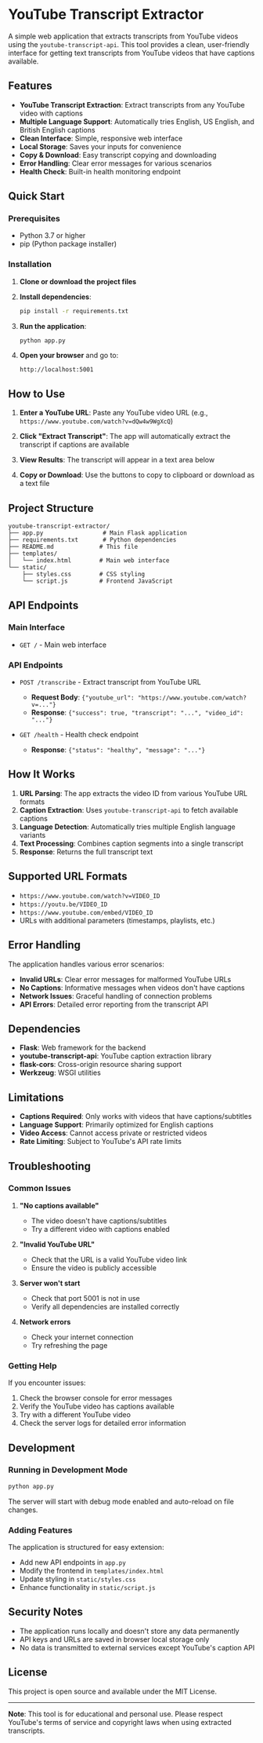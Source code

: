 # YouTube Transcript Extractor

A simple web application that extracts transcripts from YouTube videos using the `youtube-transcript-api`. This tool provides a clean, user-friendly interface for getting text transcripts from YouTube videos that have captions available.

## Features

- **YouTube Transcript Extraction**: Extract transcripts from any YouTube video with captions
- **Multiple Language Support**: Automatically tries English, US English, and British English captions
- **Clean Interface**: Simple, responsive web interface
- **Local Storage**: Saves your inputs for convenience
- **Copy & Download**: Easy transcript copying and downloading
- **Error Handling**: Clear error messages for various scenarios
- **Health Check**: Built-in health monitoring endpoint

## Quick Start

### Prerequisites

- Python 3.7 or higher
- pip (Python package installer)

### Installation

1. **Clone or download the project files**

2. **Install dependencies**:
   ```bash
   pip install -r requirements.txt
   ```

3. **Run the application**:
   ```bash
   python app.py
   ```

4. **Open your browser** and go to:
   ```
   http://localhost:5001
   ```

## How to Use

1. **Enter a YouTube URL**: Paste any YouTube video URL (e.g., `https://www.youtube.com/watch?v=dQw4w9WgXcQ`)

2. **Click "Extract Transcript"**: The app will automatically extract the transcript if captions are available

3. **View Results**: The transcript will appear in a text area below

4. **Copy or Download**: Use the buttons to copy to clipboard or download as a text file

## Project Structure

```
youtube-transcript-extractor/
├── app.py                 # Main Flask application
├── requirements.txt       # Python dependencies
├── README.md             # This file
├── templates/
│   └── index.html        # Main web interface
└── static/
    ├── styles.css        # CSS styling
    └── script.js         # Frontend JavaScript
```

## API Endpoints

### Main Interface
- `GET /` - Main web interface

### API Endpoints
- `POST /transcribe` - Extract transcript from YouTube URL
  - **Request Body**: `{"youtube_url": "https://www.youtube.com/watch?v=..."}`
  - **Response**: `{"success": true, "transcript": "...", "video_id": "..."}`

- `GET /health` - Health check endpoint
  - **Response**: `{"status": "healthy", "message": "..."}`

## How It Works

1. **URL Parsing**: The app extracts the video ID from various YouTube URL formats
2. **Caption Extraction**: Uses `youtube-transcript-api` to fetch available captions
3. **Language Detection**: Automatically tries multiple English language variants
4. **Text Processing**: Combines caption segments into a single transcript
5. **Response**: Returns the full transcript text

## Supported URL Formats

- `https://www.youtube.com/watch?v=VIDEO_ID`
- `https://youtu.be/VIDEO_ID`
- `https://www.youtube.com/embed/VIDEO_ID`
- URLs with additional parameters (timestamps, playlists, etc.)

## Error Handling

The application handles various error scenarios:

- **Invalid URLs**: Clear error messages for malformed YouTube URLs
- **No Captions**: Informative messages when videos don't have captions
- **Network Issues**: Graceful handling of connection problems
- **API Errors**: Detailed error reporting from the transcript API

## Dependencies

- **Flask**: Web framework for the backend
- **youtube-transcript-api**: YouTube caption extraction library
- **flask-cors**: Cross-origin resource sharing support
- **Werkzeug**: WSGI utilities

## Limitations

- **Captions Required**: Only works with videos that have captions/subtitles
- **Language Support**: Primarily optimized for English captions
- **Video Access**: Cannot access private or restricted videos
- **Rate Limiting**: Subject to YouTube's API rate limits

## Troubleshooting

### Common Issues

1. **"No captions available"**
   - The video doesn't have captions/subtitles
   - Try a different video with captions enabled

2. **"Invalid YouTube URL"**
   - Check that the URL is a valid YouTube video link
   - Ensure the video is publicly accessible

3. **Server won't start**
   - Check that port 5001 is not in use
   - Verify all dependencies are installed correctly

4. **Network errors**
   - Check your internet connection
   - Try refreshing the page

### Getting Help

If you encounter issues:

1. Check the browser console for error messages
2. Verify the YouTube video has captions available
3. Try with a different YouTube video
4. Check the server logs for detailed error information

## Development

### Running in Development Mode

```bash
python app.py
```

The server will start with debug mode enabled and auto-reload on file changes.

### Adding Features

The application is structured for easy extension:

- Add new API endpoints in `app.py`
- Modify the frontend in `templates/index.html`
- Update styling in `static/styles.css`
- Enhance functionality in `static/script.js`

## Security Notes

- The application runs locally and doesn't store any data permanently
- API keys and URLs are saved in browser local storage only
- No data is transmitted to external services except YouTube's caption API

## License

This project is open source and available under the MIT License.

---

**Note**: This tool is for educational and personal use. Please respect YouTube's terms of service and copyright laws when using extracted transcripts.
